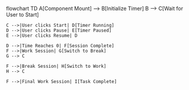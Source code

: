 flowchart TD
A[Component Mount] --> B[Initialize Timer]
B --> C[Wait for User to Start]

    C -->|User clicks Start| D[Timer Running]
    D -->|User clicks Pause| E[Timer Paused]
    E -->|User clicks Resume| D

    D -->|Time Reaches 0| F[Session Complete]
    F -->|Work Session| G[Switch to Break]
    G --> C

    F -->|Break Session| H[Switch to Work]
    H --> C

    F -->|Final Work Session| I[Task Complete]
